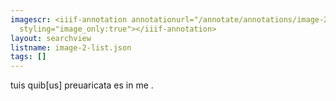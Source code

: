 ```yaml
---
imagescr: <iiif-annotation annotationurl="/annotate/annotations/image-2-012.json"
  styling="image_only:true"></iiif-annotation>
layout: searchview
listname: image-2-list.json
tags: []
---
```

tuis quib[us] preuaricata es in me .